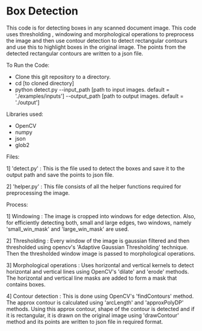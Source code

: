 Box Detection
=============

This code is for detecting boxes in any scanned document image.
This code uses thresholding , windowing and morphological operations to preprocess the image and 
then use contour detection to detect rectangular contours and use this to highlight boxes in the original image.
The points from the detected rectangular contours are written to a json file.

To Run the Code:

- Clone this git repository to a directory.
- cd [to cloned directory]
- python detect.py --input_path [path to input images. default = './examples/inputs'] --output_path [path to output images. default = './output']


Libraries used:

- OpenCV
- numpy
- json
- glob2

Files:

1] 'detect.py' : This is the file used to detect the boxes and save it to the output path and save the points to json file.

2] 'helper.py' : This file consists of all the helper functions required for preprocessing the image.

Process:

1] Windowing : The image is cropped into windows for edge detection. Also, for efficiently detecting both, small and large edges,
two windows, namely 'small_win_mask' and 'large_win_mask' are used.

2] Thresholding : Every window of the image is gaussian filtered and then thresholded using opencv's 'Adaptive Gaussian Thresholding' technique.
Then the thresholded window image is passed to morphological operations.
    
3] Morphological operations : Uses horizontal and vertical kernels to detect horizontal and vertical lines using OpenCV's 'dilate' and 'erode' methods.
The horizontal and vertical line masks are added to form a mask that contains boxes.

4] Contour detection : This is done using OpenCV's 'findContours' method. The approx contour is calculated using 'arcLength' and 'approxPolyDP' methods. 
Using this approx contour, shape of the contour is detected and if it is rectangular, it is drawn on the original image using 'drawContour' method and
its points are written to json file in required format.



